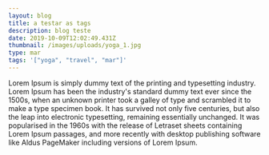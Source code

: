 ```yaml
---
layout: blog
title: a testar as tags
description: blog teste
date: 2019-10-09T12:02:49.431Z
thumbnail: /images/uploads/yoga_1.jpg
type: mar
tags: '["yoga", "travel", "mar"]'
---
```

Lorem Ipsum is simply dummy text of the printing and typesetting industry. Lorem Ipsum has been the industry's standard dummy text ever since the 1500s, when an unknown printer took a galley of type and scrambled it to make a type specimen book. It has survived not only five centuries, but also the leap into electronic typesetting, remaining essentially unchanged. It was popularised in the 1960s with the release of Letraset sheets containing Lorem Ipsum passages, and more recently with desktop publishing software like Aldus PageMaker including versions of Lorem Ipsum.
